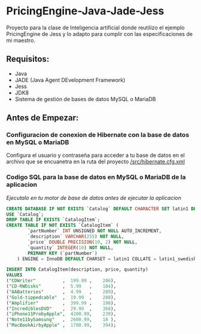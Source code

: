 # PricingEngine-Java-Jade-Jess
Proyecto para la clase de Inteligencia artificial donde reutilizo el ejemplo PricingEngine de Jess y lo adapto para cumplir con las especificaciones de mi maestro.

## Requisitos:
* Java
* JADE (Java Agent DEvelopment Framework)
* Jess
* JDK8
* Sistema de gestión de bases de datos MySQL o MariaDB

## Antes de Empezar: 
### Configuracion de conexion de Hibernate con la base de datos en MySQL o MariaDB
Configura el usuario y contraseña para acceder a tu base de datos en el archivo que se encuanetra en la ruta del proyecto [/src/hibernate.cfg.xml](https://github.com/yorologo/PricingEngine-Java-Jade-Jess/blob/master/src/hibernate.cfg.xml) 

### Codigo SQL para la base de datos en MySQL o MariaDB de la aplicacion
_Ejecutalo en tu motor de base de datos antes de ejecutar la aplicacion_
```sql 
CREATE DATABASE IF NOT EXISTS `Catalog` DEFAULT CHARACTER SET latin1 DEFAULT COLLATE latin1_swedish_ci;
USE `Catalog`;
DROP TABLE IF EXISTS `CatalogItem`;
CREATE TABLE IF NOT EXISTS `CatalogItem` (
        `partNumber` INT UNSIGNED NOT NULL AUTO_INCREMENT,
        `description` VARCHAR(255) NOT NULL,
        `price` DOUBLE PRECISION(10, 2) NOT NULL,
        `quantity` INTEGER(10) NOT NULL,
        PRIMARY KEY (`partNumber`)
    ) ENGINE = InnoDB DEFAULT CHARSET = latin1 COLLATE = latin1_swedish_ci AUTO_INCREMENT = 1;

INSERT INTO CatalogItem(description, price, quantity) 
VALUES
("CDWriter"          ,  199.99 ,    206),
("CD-RWDisks"        ,  5.99   ,    184),
("AABatteries"       ,  4.99   ,    289),
("Gold-tippedcable"  ,  19.99  ,    288),
("Amplifier"         ,  399.99 ,    198),
("IncrediblesDVD"    ,  29.99  ,    368),
("iPhone11ProbyApple",  4200.99,    239),
("Note11bySamsung"   ,  2600.99,    18 ),
("MacBookAirbyApple" ,  1700.99,    394);
```
